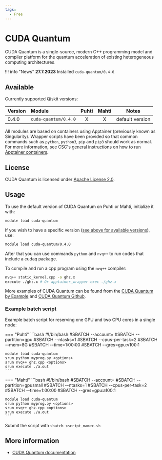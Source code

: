 ```yaml
---
tags:
  - Free
---
```


# CUDA Quantum

CUDA Quantum is a single-source, modern C++ programming model and compiler platform 
for the quantum acceleration of existing heterogeneous computing architectures.

!!! info "News"
     **27.7.2023** Installed `cuda-quantum/0.4.0`.

## Available

Currently supported Qiskit versions:

| Version | Module               | Puhti | Mahti | Notes           |
|:--------|:---------------------|:-----:|:-----:|-----------------|
| 0.4.0  | `cuda-quantum/0.4.0`  | X     | X     | default version |

All modules are based on containers using Apptainer (previously known as Singularity).
Wrapper scripts have been provided so that common commands such as `python`,
`python3`, `pip` and `pip3` should work as normal. For more information, see
[CSC's general instructions on how to run Apptainer containers](../computing/containers/run-existing.md).

## License

CUDA Quantum is licensed under
[Apache License 2.0](https://github.com/Qiskit/qiskit-metapackage/blob/master/LICENSE.txt).

## Usage

To use the default version of CUDA Quantum on Puhti or Mahti, initialize
it with:

```bash
module load cuda-quantum
```

If you wish to have a specific version ([see above for available
versions](#available)), use:

```bash
module load cuda-quantum/0.4.0
```

After that you can use commands `python` and `nvq++` to run codes that include a cudaq package. 

To compile and run a cpp program using the `nvq++` compiler:

```bash
nvq++ static_kernel.cpp -o ghz.x
execute ./ghz.x # Or apptainer_wrapper exec ./ghz.x
```

More examples of CUDA Quantum can be found from the 
[CUDA Quantum by Example](https://nvidia.github.io/cuda-quantum/latest/using/examples.html) and
[CUDA Quantum Github](https://github.com/NVIDIA/cuda-quantum/tree/main/docs/sphinx/examples).

### Example batch script

Example batch script for reserving one GPU and two CPU cores in a single node:

=== "Puhti"
    ```bash
    #!/bin/bash
    #SBATCH --account=<project>
    #SBATCH --partition=gpu
    #SBATCH --ntasks=1
    #SBATCH --cpus-per-task=2
    #SBATCH --mem=8G
    #SBATCH --time=1:00:00
    #SBATCH --gres=gpu:v100:1
        
    module load cuda-quantum
    srun python myprog.py <options>
    srun nvq++ ghz.cpp <options>
    srun execute ./a.out
    ```

=== "Mahti"
    ```bash
    #!/bin/bash
    #SBATCH --account=<project>
    #SBATCH --partition=gpusmall
    #SBATCH --ntasks=1
    #SBATCH --cpus-per-task=2
    #SBATCH --time=1:00:00
    #SBATCH --gres=gpu:a100:1
    
    module load cuda-quantum
    srun python myprog.py <options>
    srun nvq++ ghz.cpp <options>
    srun execute ./a.out
    ```

Submit the script with `sbatch <script_name>.sh`

## More information

- [CUDA Quantum documentation](https://nvidia.github.io/cuda-quantum/latest/index.html)
